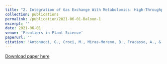 ```yaml
---
title: "2. Integration of Gas Exchange With Metabolomics: High-Throughput Phenotyping Methods for Screening Biostimulant-Elicited Beneficial Responses to Short-Term Water Deficit"
collection: publications
permalink: /publication/2021-06-01-Baloon-1
excerpt: ''
date: 2021-06-01
venue: 'Frontiers in Plant Science'
paperurl: ''
citation: 'Antonucci, G., Croci, M., Miras-Moreno, B., Fracasso, A., & Amaducci, S. (2021). Integration of Gas Exchange With Metabolomics: High-Throughput Phenotyping Methods for Screening Biostimulant-Elicited Beneficial Responses to Short-Term Water Deficit. In Frontiers in Plant Science (Vol. 12). Frontiers Media SA. https://doi.org/10.3389/fpls.2021.678925'
---
```


[Download paper here](http://mcroci.github.io/files/fpls-12-678925.pdf)

